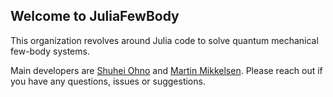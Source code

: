 ## Welcome to JuliaFewBody

This organization revolves around Julia code to solve quantum mechanical few-body systems. 

Main developers are [Shuhei Ohno](https://github.com/ohno) and [Martin Mikkelsen](https://github.com/MartinMikkelsen). Please reach out if you have any questions, issues or suggestions.
